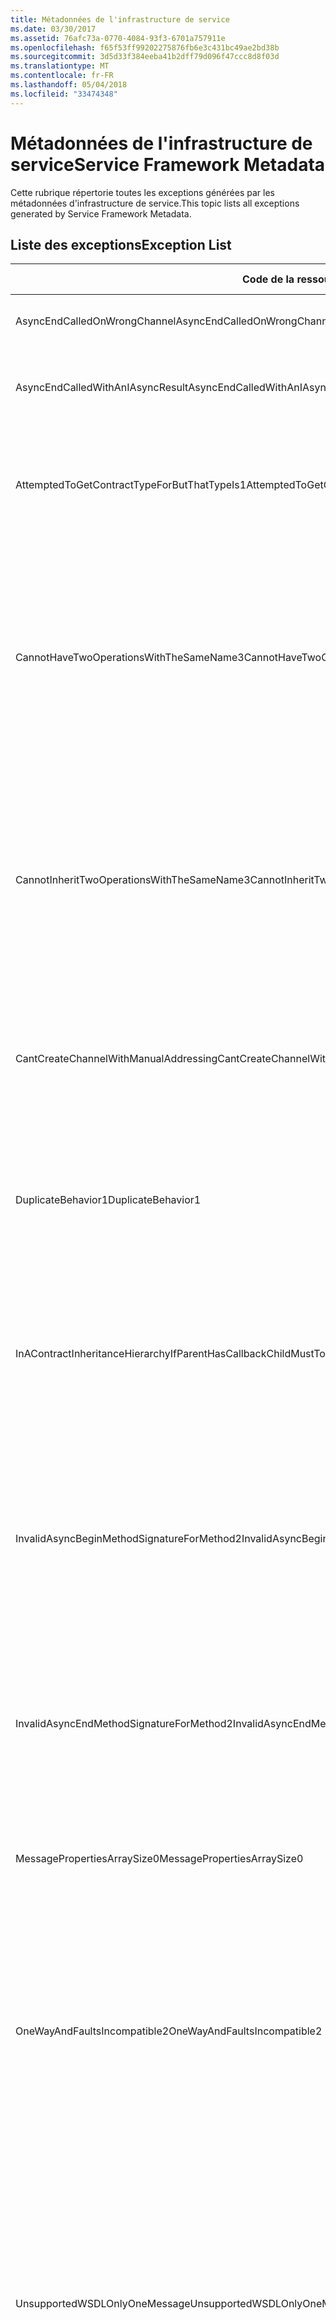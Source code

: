 ```yaml
---
title: Métadonnées de l'infrastructure de service
ms.date: 03/30/2017
ms.assetid: 76afc73a-0770-4084-93f3-6701a757911e
ms.openlocfilehash: f65f53ff99202275876fb6e3c431bc49ae2bd38b
ms.sourcegitcommit: 3d5d33f384eeba41b2dff79d096f47ccc8d8f03d
ms.translationtype: MT
ms.contentlocale: fr-FR
ms.lasthandoff: 05/04/2018
ms.locfileid: "33474348"
---
```

# <a name="service-framework-metadata"></a><span data-ttu-id="eef3b-102">Métadonnées de l'infrastructure de service</span><span class="sxs-lookup"><span data-stu-id="eef3b-102">Service Framework Metadata</span></span>
<span data-ttu-id="eef3b-103">Cette rubrique répertorie toutes les exceptions générées par les métadonnées d'infrastructure de service.</span><span class="sxs-lookup"><span data-stu-id="eef3b-103">This topic lists all exceptions generated by Service Framework Metadata.</span></span>  
  
## <a name="exception-list"></a><span data-ttu-id="eef3b-104">Liste des exceptions</span><span class="sxs-lookup"><span data-stu-id="eef3b-104">Exception List</span></span>  
  
|<span data-ttu-id="eef3b-105">Code de la ressource</span><span class="sxs-lookup"><span data-stu-id="eef3b-105">Resource Code</span></span>|<span data-ttu-id="eef3b-106">Chaîne de la ressource</span><span class="sxs-lookup"><span data-stu-id="eef3b-106">Resource String</span></span>|  
|-------------------|---------------------|  
|<span data-ttu-id="eef3b-107">AsyncEndCalledOnWrongChannel</span><span class="sxs-lookup"><span data-stu-id="eef3b-107">AsyncEndCalledOnWrongChannel</span></span>|<span data-ttu-id="eef3b-108">Une méthode End asynchrone a été appelée sur le canal incorrect.</span><span class="sxs-lookup"><span data-stu-id="eef3b-108">An asynchronous End was called on the wrong channel.</span></span>|  
|<span data-ttu-id="eef3b-109">AsyncEndCalledWithAnIAsyncResult</span><span class="sxs-lookup"><span data-stu-id="eef3b-109">AsyncEndCalledWithAnIAsyncResult</span></span>|<span data-ttu-id="eef3b-110">Une méthode End asynchrone a été appelée avec un IAsyncResult à partir d'une méthode Begin différente.</span><span class="sxs-lookup"><span data-stu-id="eef3b-110">An asynchronous End was called with an IAsyncResult from a different Begin method.</span></span>|  
|<span data-ttu-id="eef3b-111">AttemptedToGetContractTypeForButThatTypeIs1</span><span class="sxs-lookup"><span data-stu-id="eef3b-111">AttemptedToGetContractTypeForButThatTypeIs1</span></span>|<span data-ttu-id="eef3b-112">Tentative effectuée en vue d'obtenir le type de contrat pour le spécifié, mais ce type n'est pas un élément ServiceContract et il n'hérite pas d'un tel élément.</span><span class="sxs-lookup"><span data-stu-id="eef3b-112">Attempted to get contract type for the specified.The type is not a ServiceContract and it does not inherit a ServiceContract.</span></span>|  
|<span data-ttu-id="eef3b-113">CannotHaveTwoOperationsWithTheSameName3</span><span class="sxs-lookup"><span data-stu-id="eef3b-113">CannotHaveTwoOperationsWithTheSameName3</span></span>|<span data-ttu-id="eef3b-114">Deux opérations dans le même contrat ne peuvent pas avoir le même nom.</span><span class="sxs-lookup"><span data-stu-id="eef3b-114">Cannot have two operations in the same contract with the same name.</span></span> <span data-ttu-id="eef3b-115">Les méthodes spécifiées du type spécifié ne respectent pas cette règle.</span><span class="sxs-lookup"><span data-stu-id="eef3b-115">The specified methods in the specified type violate this rule.</span></span> <span data-ttu-id="eef3b-116">Modifiez le nom d'une des opérations en modifiant le nom de la méthode ou en utilisant la propriété Name de l'attribut OperationContractAttribute.</span><span class="sxs-lookup"><span data-stu-id="eef3b-116">Change the name of one of the operations by changing the method name or by using the Name property of OperationContractAttribute.</span></span>|  
|<span data-ttu-id="eef3b-117">CannotInheritTwoOperationsWithTheSameName3</span><span class="sxs-lookup"><span data-stu-id="eef3b-117">CannotInheritTwoOperationsWithTheSameName3</span></span>|<span data-ttu-id="eef3b-118">Impossible d'hériter de deux opérations différentes portant le même nom.</span><span class="sxs-lookup"><span data-stu-id="eef3b-118">Cannot inherit two different operations with the same name.</span></span> <span data-ttu-id="eef3b-119">L'opération spécifiée des contrats spécifiés violent cette règle.</span><span class="sxs-lookup"><span data-stu-id="eef3b-119">The specified operation from the specified contracts violate this rule.</span></span> <span data-ttu-id="eef3b-120">Modifiez le nom d'une des opérations en modifiant le nom de la méthode ou en utilisant la propriété Name de l'attribut OperationContractAttribute.</span><span class="sxs-lookup"><span data-stu-id="eef3b-120">Change the name of one of the operations by changing the method name or by using the Name property of OperationContractAttribute.</span></span>|  
|<span data-ttu-id="eef3b-121">CantCreateChannelWithManualAddressing</span><span class="sxs-lookup"><span data-stu-id="eef3b-121">CantCreateChannelWithManualAddressing</span></span>|<span data-ttu-id="eef3b-122">Impossible de créer un canal pour un contrat qui requiert une demande/réponse et une liaison qui requiert l’adressage manuel mais prend en charge uniquement la communication duplex.</span><span class="sxs-lookup"><span data-stu-id="eef3b-122">Cannot create a channel for a contract that requires a request/reply and a binding that requires manual addressing but only supports duplex communication.</span></span>|  
|<span data-ttu-id="eef3b-123">DuplicateBehavior1</span><span class="sxs-lookup"><span data-stu-id="eef3b-123">DuplicateBehavior1</span></span>|<span data-ttu-id="eef3b-124">La valeur ne peut pas être ajoutée à la collection.</span><span class="sxs-lookup"><span data-stu-id="eef3b-124">The value cannot be added to the collection.</span></span> <span data-ttu-id="eef3b-125">La collection contient déjà un élément du même type spécifié.</span><span class="sxs-lookup"><span data-stu-id="eef3b-125">The collection already contains an item of the same specified type.</span></span> <span data-ttu-id="eef3b-126">Cette collection ne prend en charge qu’une seule instance de chaque type.</span><span class="sxs-lookup"><span data-stu-id="eef3b-126">This collection only supports one instance of each type.</span></span>|  
|<span data-ttu-id="eef3b-127">InAContractInheritanceHierarchyIfParentHasCallbackChildMustToo</span><span class="sxs-lookup"><span data-stu-id="eef3b-127">InAContractInheritanceHierarchyIfParentHasCallbackChildMustToo</span></span>|<span data-ttu-id="eef3b-128">Étant donné que le contrat de service de base spécifié a un contrat de rappel spécifié, le contrat de service dérivé spécifié doit également spécifier le type spécifié ou un type dérivé comme contrat de rappel.</span><span class="sxs-lookup"><span data-stu-id="eef3b-128">Because the specified base service contract has a specified callback contract, the specified derived service contract must also specify either the specified type, or a derived type as its callback contract.</span></span>|  
|<span data-ttu-id="eef3b-129">InvalidAsyncBeginMethodSignatureForMethod2</span><span class="sxs-lookup"><span data-stu-id="eef3b-129">InvalidAsyncBeginMethodSignatureForMethod2</span></span>|<span data-ttu-id="eef3b-130">La signature de méthode Begin asynchrone est non valide pour la méthode spécifiée dans le type d'élément ServiceContract spécifié.</span><span class="sxs-lookup"><span data-stu-id="eef3b-130">Invalid asynchronous Begin method signature for the specified method in the specified ServiceContract type.</span></span> <span data-ttu-id="eef3b-131">Votre méthode Begin doit prendre un élément AsyncCallback et un objet pour ses deux derniers arguments et renvoyer un élément IAsyncResult.</span><span class="sxs-lookup"><span data-stu-id="eef3b-131">Your begin method must take an AsyncCallback and an object as the last two arguments and return an IAsyncResult.</span></span>|  
|<span data-ttu-id="eef3b-132">InvalidAsyncEndMethodSignatureForMethod2</span><span class="sxs-lookup"><span data-stu-id="eef3b-132">InvalidAsyncEndMethodSignatureForMethod2</span></span>|<span data-ttu-id="eef3b-133">La signature de méthode End asynchrone est non valide pour la méthode spécifiée dans le type d'élément ServiceContract spécifié.</span><span class="sxs-lookup"><span data-stu-id="eef3b-133">Invalid asynchronous End method signature for the specified method in the specified ServiceContract type.</span></span> <span data-ttu-id="eef3b-134">Votre méthode End doit prendre un élément IAsyncResult comme dernier argument.</span><span class="sxs-lookup"><span data-stu-id="eef3b-134">Your end method must take an IAsyncResult as the last argument.</span></span>|  
|<span data-ttu-id="eef3b-135">MessagePropertiesArraySize0</span><span class="sxs-lookup"><span data-stu-id="eef3b-135">MessagePropertiesArraySize0</span></span>|<span data-ttu-id="eef3b-136">Le tableau passé n'a pas suffisamment d'espace pour contenir toutes les propriétés contenues dans cette collection.</span><span class="sxs-lookup"><span data-stu-id="eef3b-136">The array that was passed does not have enough space to hold all the properties contained by this collection.</span></span>|  
|<span data-ttu-id="eef3b-137">OneWayAndFaultsIncompatible2</span><span class="sxs-lookup"><span data-stu-id="eef3b-137">OneWayAndFaultsIncompatible2</span></span>|<span data-ttu-id="eef3b-138">La méthode spécifiée dans le type spécifié est marquée avec IsOneWay=true et déclare un ou plusieurs attributs FaultContractAttributes.</span><span class="sxs-lookup"><span data-stu-id="eef3b-138">The specified method in the specified type is marked as IsOneWay=true and declares one or more FaultContractAttributes.</span></span> <span data-ttu-id="eef3b-139">Les méthodes monodirectionnelles ne peuvent pas déclarer d'attributs FaultContractAttributes.</span><span class="sxs-lookup"><span data-stu-id="eef3b-139">One-way methods cannot declare FaultContractAttributes.</span></span> <span data-ttu-id="eef3b-140">Définissez IsOneWay à « false » ou supprimez les attributs FaultContractAttributes.</span><span class="sxs-lookup"><span data-stu-id="eef3b-140">Change IsOneWay to false or remove the FaultContractAttributes.</span></span>|  
|<span data-ttu-id="eef3b-141">UnsupportedWSDLOnlyOneMessage</span><span class="sxs-lookup"><span data-stu-id="eef3b-141">UnsupportedWSDLOnlyOneMessage</span></span>|<span data-ttu-id="eef3b-142">Web Services Description Language non pris en charge.</span><span class="sxs-lookup"><span data-stu-id="eef3b-142">Unsupported Web Services Description Language.</span></span> <span data-ttu-id="eef3b-143">Une seule une partie de message est prise en charge pour les messages d'erreur.</span><span class="sxs-lookup"><span data-stu-id="eef3b-143">Only one message part is supported for fault messages.</span></span> <span data-ttu-id="eef3b-144">Ce message d'erreur fait référence à plusieurs parties de message.</span><span class="sxs-lookup"><span data-stu-id="eef3b-144">This fault message refers to more than one message part.</span></span> <span data-ttu-id="eef3b-145">Si vous avez un accès en édition au fichier WSDL, vous pouvez résoudre le problème en supprimant les parties de messages superflues de telle sorte que le message d'erreur ne fasse référence qu'à une seule partie.</span><span class="sxs-lookup"><span data-stu-id="eef3b-145">If you have edit access to the Web Services Description Language file, you can fix the problem by removing the extra message parts such that fault message references just one part.</span></span>|  
|<span data-ttu-id="eef3b-146">UnsupportedWSDLTheFault</span><span class="sxs-lookup"><span data-stu-id="eef3b-146">UnsupportedWSDLTheFault</span></span>|<span data-ttu-id="eef3b-147">Web Services Description Language non pris en charge.</span><span class="sxs-lookup"><span data-stu-id="eef3b-147">Unsupported Web Services Description Language.</span></span> <span data-ttu-id="eef3b-148">La partie du message d'erreur doit faire référence à un élément.</span><span class="sxs-lookup"><span data-stu-id="eef3b-148">The fault message part must reference an element.</span></span> <span data-ttu-id="eef3b-149">Ce message d'erreur ne fait pas référence à un élément.</span><span class="sxs-lookup"><span data-stu-id="eef3b-149">This fault message does not refer to an element.</span></span> <span data-ttu-id="eef3b-150">Si vous avez un accès en édition au document WSDL, vous pouvez résoudre le problème en faisant référence à un élément de schéma à l'aide de l'attribut « element ».</span><span class="sxs-lookup"><span data-stu-id="eef3b-150">If you have edit access to the Web Services Definition Language document, you can fix the problem by referencing a schema element using the 'element' attribute.</span></span>|  
|<span data-ttu-id="eef3b-151">WsdlImportErrorDependencyDetail</span><span class="sxs-lookup"><span data-stu-id="eef3b-151">WsdlImportErrorDependencyDetail</span></span>|<span data-ttu-id="eef3b-152">Une erreur s'est produite lors de l'important du spécifié dont dépend l'autre valeur spécifiée.</span><span class="sxs-lookup"><span data-stu-id="eef3b-152">An error occurred while importing the specified that the other specified value is dependent on.</span></span> <span data-ttu-id="eef3b-153">Le Xpath est également spécifié.</span><span class="sxs-lookup"><span data-stu-id="eef3b-153">The Xpath is also specified.</span></span>|  
|<span data-ttu-id="eef3b-154">XsdMissingRequiredAttribute1</span><span class="sxs-lookup"><span data-stu-id="eef3b-154">XsdMissingRequiredAttribute1</span></span>|<span data-ttu-id="eef3b-155">Attribut requis spécifié manquant.</span><span class="sxs-lookup"><span data-stu-id="eef3b-155">Missing the specified required attribute.</span></span>|
